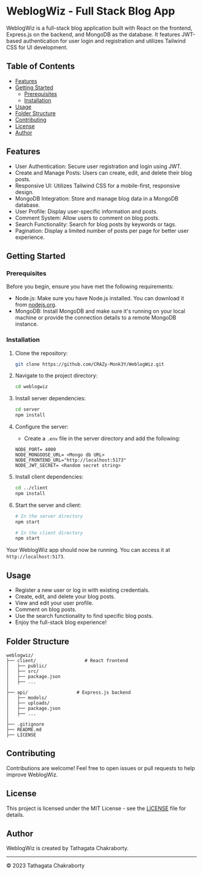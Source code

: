 # WeblogWiz - Full Stack Blog App

WeblogWiz is a full-stack blog application built with React on the frontend, Express.js on the backend, and MongoDB as the database. It features JWT-based authentication for user login and registration and utilizes Tailwind CSS for UI development.

## Table of Contents

- [Features](#features)
- [Getting Started](#getting-started)
  - [Prerequisites](#prerequisites)
  - [Installation](#installation)
- [Usage](#usage)
- [Folder Structure](#folder-structure)
- [Contributing](#contributing)
- [License](#license)
- [Author](#author)

## Features

- User Authentication: Secure user registration and login using JWT.
- Create and Manage Posts: Users can create, edit, and delete their blog posts.
- Responsive UI: Utilizes Tailwind CSS for a mobile-first, responsive design.
- MongoDB Integration: Store and manage blog data in a MongoDB database.
- User Profile: Display user-specific information and posts.
- Comment System: Allow users to comment on blog posts.
- Search Functionality: Search for blog posts by keywords or tags.
- Pagination: Display a limited number of posts per page for better user experience.

## Getting Started

### Prerequisites

Before you begin, ensure you have met the following requirements:

- Node.js: Make sure you have Node.js installed. You can download it from [nodejs.org](https://nodejs.org/).
- MongoDB: Install MongoDB and make sure it's running on your local machine or provide the connection details to a remote MongoDB instance.

### Installation

1. Clone the repository:

   ```bash
   git clone https://github.com/CRAZy-Monk3Y/WeblogWiz.git
   ```

2. Navigate to the project directory:

   ```bash
   cd weblogwiz
   ```

3. Install server dependencies:

   ```bash
   cd server
   npm install
   ```

4. Configure the server:

   - Create a `.env` file in the server directory and add the following:

   ```env
   NODE_PORT= 4000
   NODE_MONGOOSE_URL= <Mongo db URL>
   NODE_FRONTEND_URL="http://localhost:5173"
   NODE_JWT_SECRET= <Random secret string>
   ```

5. Install client dependencies:

   ```bash
   cd ../client
   npm install
   ```

6. Start the server and client:

   ```bash
   # In the server directory
   npm start

   # In the client directory
   npm start
   ```

Your WeblogWiz app should now be running. You can access it at `http://localhost:5173`.

## Usage

- Register a new user or log in with existing credentials.
- Create, edit, and delete your blog posts.
- View and edit your user profile.
- Comment on blog posts.
- Use the search functionality to find specific blog posts.
- Enjoy the full-stack blog experience!

## Folder Structure

```
weblogwiz/
├── client/                  # React frontend
│   ├── public/
│   ├── src/
│   ├── package.json
│   ├── ...
│
├── api/                  # Express.js backend
│   ├── models/
│   ├── uploads/
│   ├── package.json
│   ├── ...
│
├── .gitignore
├── README.md
├── LICENSE
```

## Contributing

Contributions are welcome! Feel free to open issues or pull requests to help improve WeblogWiz.

## License

This project is licensed under the MIT License - see the [LICENSE](LICENSE) file for details.

## Author

WeblogWiz is created by Tathagata Chakraborty.

---

© 2023 Tathagata Chakraborty
